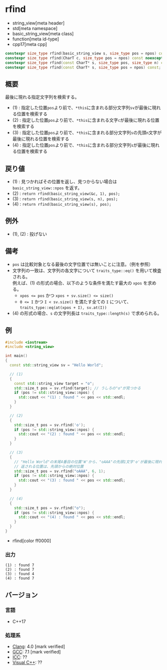 # rfind
* string_view[meta header]
* std[meta namespace]
* basic_string_view[meta class]
* function[meta id-type]
* cpp17[meta cpp]

```cpp
constexpr size_type rfind(basic_string_view s, size_type pos = npos) const noexcept; // (1)
constexpr size_type rfind(CharT c, size_type pos = npos) const noexcept;             // (2)
constexpr size_type rfind(const CharT* s, size_type pos, size_type n) const;         // (3)
constexpr size_type rfind(const CharT* s, size_type pos = npos) const;               // (4)
```

## 概要
最後に現れる指定文字列を検索する。

- (1) : 指定した位置`pos`より前で、`*this`に含まれる部分文字列`sv`が最後に現れる位置を検索する
- (2) : 指定した位置`pos`より前で、`*this`に含まれる文字`c`が最後に現れる位置を検索する
- (3) : 指定した位置`pos`より前で、`*this`に含まれる部分文字列`s`の先頭`n`文字が最後に現れる位置を検索する
- (4) : 指定した位置`pos`より前で、`*this`に含まれる部分文字列`s`が最後に現れる位置を検索する


## 戻り値
- (1) : 見つかればその位置を返し、見つからない場合は `basic_string_view::npos` を返す。
- (2) : `return rfind(basic_string_view(&c, 1), pos);`
- (3) : `return rfind(basic_string_view(s, n), pos);`
- (4) : `return rfind(basic_string_view(s), pos);`


## 例外
- (1), (2) : 投げない


## 備考
- `pos` は比較対象となる最後の文字位置では無いことに注意。（例を参照）
- 文字列の一致は、文字列の各文字について `traits_type::eq()` を用いて検査される。  
	例えば、(1) の形式の場合、以下のような条件を満たす最大の `xpos` を求める。
	* `xpos <= pos` かつ `xpos + sv.size() <= size()`
	* `0 <= I` かつ `I < sv.size()` を満たす全ての `I` について、`traits_type::eq(at(xpos + I), sv.at(I))`
- (4) の形式の場合、`s` の文字列長は `traits_type::length(s)` で求められる。


## 例
```cpp example
#include <iostream>
#include <string_view>

int main()
{
  const std::string_view sv = "Hello World";

  // (1)
  {
    const std::string_view target = "o";
    std::size_t pos = sv.rfind(target); // うしろの"o"が見つかる
    if (pos != std::string_view::npos) {
      std::cout << "(1) : found " << pos << std::endl;
    }
  }

  // (2)
  {
    std::size_t pos = sv.rfind('o');
    if (pos != std::string_view::npos) {
      std::cout << "(2) : found " << pos << std::endl;
    }
  }

  // (3)
  {
    // "Hello World"の末尾4番目の位置'W'から、"oAAA"の先頭1文字'o'が最後に現れる位置を検索する。
    // 返される位置は、先頭からの絶対位置
    std::size_t pos = sv.rfind("oAAA", 6, 1);
    if (pos != std::string_view::npos) {
      std::cout << "(3) : found " << pos << std::endl;
    }
  }

  // (4)
  {
    std::size_t pos = sv.rfind("o");
    if (pos != std::string_view::npos) {
      std::cout << "(4) : found " << pos << std::endl;
    }
  }
}
```
* rfind[color ff0000]

### 出力
```
(1) : found 7
(2) : found 7
(3) : found 4
(4) : found 7
```


## バージョン
### 言語
- C++17

### 処理系
- [Clang](/implementation.md#clang): 4.0 [mark verified]
- [GCC](/implementation.md#gcc): 7.1 [mark verified]
- [ICC](/implementation.md#icc): ??
- [Visual C++](/implementation.md#visual_cpp): ??
